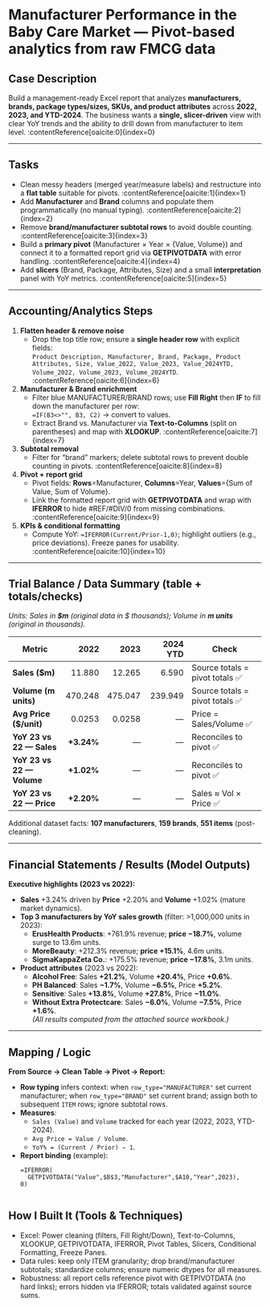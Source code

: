 # Manufacturer Performance in the Baby Care Market — Pivot-based analytics from raw FMCG data


## Case Description
Build a management-ready Excel report that analyzes **manufacturers, brands, package types/sizes, SKUs, and product attributes** across **2022, 2023, and YTD-2024**. The business wants a **single, slicer-driven** view with clear YoY trends and the ability to drill down from manufacturer to item level. :contentReference[oaicite:0]{index=0}

---

## Tasks
- Clean messy headers (merged year/measure labels) and restructure into a **flat table** suitable for pivots. :contentReference[oaicite:1]{index=1}  
- Add **Manufacturer** and **Brand** columns and populate them programmatically (no manual typing). :contentReference[oaicite:2]{index=2}  
- Remove **brand/manufacturer subtotal rows** to avoid double counting. :contentReference[oaicite:3]{index=3}  
- Build a **primary pivot** (Manufacturer × Year × {Value, Volume}) and connect it to a formatted report grid via **GETPIVOTDATA** with error handling. :contentReference[oaicite:4]{index=4}  
- Add **slicers** (Brand, Package, Attributes, Size) and a small **interpretation** panel with YoY metrics. :contentReference[oaicite:5]{index=5}  

---

## Accounting/Analytics Steps
1. **Flatten header & remove noise**
   - Drop the top title row; ensure a **single header row** with explicit fields:  
     `Product Description, Manufacturer, Brand, Package, Product Attributes, Size, Value_2022, Value_2023, Value_2024YTD, Volume_2022, Volume_2023, Volume_2024YTD`. :contentReference[oaicite:6]{index=6}
2. **Manufacturer & Brand enrichment**
   - Filter blue MANUFACTURER/BRAND rows; use **Fill Right** then **IF** to fill down the manufacturer per row:  
     `=IF(B3<>"", B3, C2)` → convert to values.  
   - Extract Brand vs. Manufacturer via **Text-to-Columns** (split on parentheses) and map with **XLOOKUP**. :contentReference[oaicite:7]{index=7}
3. **Subtotal removal**
   - Filter for “brand” markers; delete subtotal rows to prevent double counting in pivots. :contentReference[oaicite:8]{index=8}
4. **Pivot + report grid**
   - Pivot fields: **Rows**=Manufacturer, **Columns**=Year, **Values**={Sum of Value, Sum of Volume}.  
   - Link the formatted report grid with **GETPIVOTDATA** and wrap with **IFERROR** to hide #REF/#DIV/0 from missing combinations. :contentReference[oaicite:9]{index=9}
5. **KPIs & conditional formatting**
   - Compute YoY: `=IFERROR(Current/Prior-1,0)`; highlight outliers (e.g., price deviations). Freeze panes for usability. :contentReference[oaicite:10]{index=10}

---

## Trial Balance / Data Summary (table + totals/checks)
*Units: Sales in **$m** (original data in $ thousands); Volume in **m units** (original in thousands).*

| Metric                    | 2022 | 2023 | 2024 YTD | Check |
|---|---:|---:|---:|---|
| **Sales ($m)**            | 11.880 | 12.265 | 6.590 | Source totals = pivot totals ✅ |
| **Volume (m units)**      | 470.248 | 475.047 | 239.949 | Source totals = pivot totals ✅ |
| **Avg Price ($/unit)**    | 0.0253 | 0.0258 | — | Price = Sales/Volume ✅ |
| **YoY 23 vs 22 — Sales**  | **+3.24%** | — | — | Reconciles to pivot ✅ |
| **YoY 23 vs 22 — Volume** | **+1.02%** | — | — | Reconciles to pivot ✅ |
| **YoY 23 vs 22 — Price**  | **+2.20%** | — | — | Sales ≈ Vol × Price ✅ |

Additional dataset facts: **107 manufacturers**, **159 brands**, **551 items** (post-cleaning).

---

## Financial Statements / Results (Model Outputs)
**Executive highlights (2023 vs 2022):**
- **Sales** +3.24% driven by **Price** +2.20% and **Volume** +1.02% (mature market dynamics).  
- **Top 3 manufacturers by YoY sales growth** (filter: >1,000,000 units in 2023):
  - **ErusHealth Products**: +761.9% revenue; **price −18.7%**, volume surge to 13.6m units.  
  - **MoreBeauty**: +212.3% revenue; **price +15.1%**, 4.6m units.  
  - **SigmaKappaZeta Co.**: +175.5% revenue; **price −17.8%**, 3.1m units.  
- **Product attributes** (2023 vs 2022):  
  - **Alcohol Free**: Sales **+21.2%**, Volume **+20.4%**, Price **+0.6%**.  
  - **PH Balanced**: Sales **−1.7%**, Volume **−6.5%**, Price **+5.2%**.  
  - **Sensitive**: Sales **+13.8%**, Volume **+27.8%**, Price **−11.0%**.  
  - **Without Extra Protectcare**: Sales **−6.0%**, Volume **−7.5%**, Price **+1.6%**.  
*(All results computed from the attached source workbook.)*

---

## Mapping / Logic
**From Source → Clean Table → Pivot → Report:**
- **Row typing** infers context: when `row_type="MANUFACTURER"` set current manufacturer; when `row_type="BRAND"` set current brand; assign both to subsequent `ITEM` rows; ignore subtotal rows.
- **Measures**:  
  - `Sales (Value)` and `Volume` tracked for each year (2022, 2023, YTD-2024).  
  - `Avg Price = Value / Volume`.  
  - `YoY% = (Current / Prior) − 1`.
- **Report binding** (example):  
  ```excel
  =IFERROR(
    GETPIVOTDATA("Value",$B$3,"Manufacturer",$A10,"Year",2023),
  0)


## How I Built It (Tools & Techniques)
- Excel: Power cleaning (filters, Fill Right/Down), Text-to-Columns, XLOOKUP, GETPIVOTDATA, IFERROR, Pivot Tables, Slicers, Conditional Formatting, Freeze Panes. 
- Data rules: keep only ITEM granularity; drop brand/manufacturer subtotals; standardize columns; ensure numeric dtypes for all measures.
- Robustness: all report cells reference pivot with GETPIVOTDATA (no hard links); errors hidden via IFERROR; totals validated against source sums.
